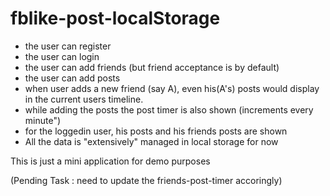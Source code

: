 # fblike-post-localStorage

 - the user can register
 - the user can login 
 - the user can add friends (but friend acceptance is by default)
 - the user can add posts
 - when user adds a new friend (say A), even his(A's) posts would display in the current users timeline.
 - while adding the posts the post timer is also shown (increments every minute")
 - for the loggedin user, his posts and his friends posts are shown
 - All the data is "extensively" managed in local storage for now
 
 This is just a mini application for demo purposes
 
(Pending Task : need to update the friends-post-timer accoringly)
